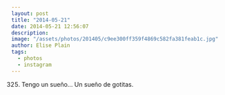 ```yaml
---
layout: post
title: "2014-05-21"
date: 2014-05-21 12:56:07
description: 
image: "/assets/photos/201405/c9ee300ff359f4869c582fa381feab1c.jpg"
author: Elise Plain
tags: 
  - photos
  - instagram
---
```


325. Tengo un sueño... Un sueño de gotitas.
<p></p>
